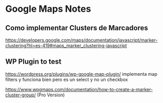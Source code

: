 # Google Maps Notes

## Como implementar Clusters de Marcadores
https://developers.google.com/maps/documentation/javascript/marker-clustering?hl=es-419#maps_marker_clustering-javascript

## WP Plugin to test
https://wordpress.org/plugins/wp-google-map-plugin/
implementa map filters y funciona bien pero es un select y no un checkbox

https://www.wpgmaps.com/documentation/how-to-create-a-marker-cluster-group/ (Pro Version)

